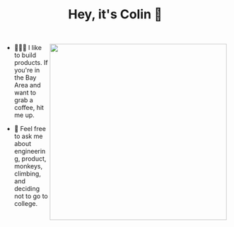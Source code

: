 <h1 align="center">Hey, it's Colin 👋</h1>
<br />
<p>
  <img src="https://images.unsplash.com/photo-1446776811953-b23d57bd21aa?ixid=MXwxMjA3fDB8MHxwaG90by1wYWdlfHx8fGVufDB8fHw%3D&ixlib=rb-1.2.1&auto=format&fit=crop&w=2552&q=80" width="400" align="right">
  
- 👨🏼‍💻 I like to build products. If you're in the Bay Area and want to grab a coffee, hit me up.

- 💬 Feel free to ask me about engineering, product, monkeys, climbing, and deciding not to go to college.
</p>
